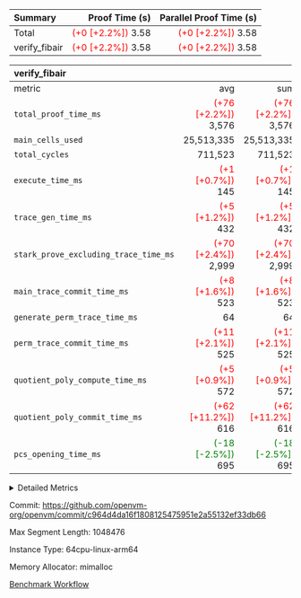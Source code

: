 | Summary | Proof Time (s) | Parallel Proof Time (s) |
|:---|---:|---:|
| Total | <span style='color: red'>(+0 [+2.2%])</span> 3.58 | <span style='color: red'>(+0 [+2.2%])</span> 3.58 |
| verify_fibair | <span style='color: red'>(+0 [+2.2%])</span> 3.58 | <span style='color: red'>(+0 [+2.2%])</span> 3.58 |


| verify_fibair |||||
|:---|---:|---:|---:|---:|
|metric|avg|sum|max|min|
| `total_proof_time_ms ` | <span style='color: red'>(+76 [+2.2%])</span> 3,576 | <span style='color: red'>(+76 [+2.2%])</span> 3,576 | <span style='color: red'>(+76 [+2.2%])</span> 3,576 | <span style='color: red'>(+76 [+2.2%])</span> 3,576 |
| `main_cells_used     ` |  25,513,335 |  25,513,335 |  25,513,335 |  25,513,335 |
| `total_cycles        ` |  711,523 |  711,523 |  711,523 |  711,523 |
| `execute_time_ms     ` | <span style='color: red'>(+1 [+0.7%])</span> 145 | <span style='color: red'>(+1 [+0.7%])</span> 145 | <span style='color: red'>(+1 [+0.7%])</span> 145 | <span style='color: red'>(+1 [+0.7%])</span> 145 |
| `trace_gen_time_ms   ` | <span style='color: red'>(+5 [+1.2%])</span> 432 | <span style='color: red'>(+5 [+1.2%])</span> 432 | <span style='color: red'>(+5 [+1.2%])</span> 432 | <span style='color: red'>(+5 [+1.2%])</span> 432 |
| `stark_prove_excluding_trace_time_ms` | <span style='color: red'>(+70 [+2.4%])</span> 2,999 | <span style='color: red'>(+70 [+2.4%])</span> 2,999 | <span style='color: red'>(+70 [+2.4%])</span> 2,999 | <span style='color: red'>(+70 [+2.4%])</span> 2,999 |
| `main_trace_commit_time_ms` | <span style='color: red'>(+8 [+1.6%])</span> 523 | <span style='color: red'>(+8 [+1.6%])</span> 523 | <span style='color: red'>(+8 [+1.6%])</span> 523 | <span style='color: red'>(+8 [+1.6%])</span> 523 |
| `generate_perm_trace_time_ms` |  64 |  64 |  64 |  64 |
| `perm_trace_commit_time_ms` | <span style='color: red'>(+11 [+2.1%])</span> 525 | <span style='color: red'>(+11 [+2.1%])</span> 525 | <span style='color: red'>(+11 [+2.1%])</span> 525 | <span style='color: red'>(+11 [+2.1%])</span> 525 |
| `quotient_poly_compute_time_ms` | <span style='color: red'>(+5 [+0.9%])</span> 572 | <span style='color: red'>(+5 [+0.9%])</span> 572 | <span style='color: red'>(+5 [+0.9%])</span> 572 | <span style='color: red'>(+5 [+0.9%])</span> 572 |
| `quotient_poly_commit_time_ms` | <span style='color: red'>(+62 [+11.2%])</span> 616 | <span style='color: red'>(+62 [+11.2%])</span> 616 | <span style='color: red'>(+62 [+11.2%])</span> 616 | <span style='color: red'>(+62 [+11.2%])</span> 616 |
| `pcs_opening_time_ms ` | <span style='color: green'>(-18 [-2.5%])</span> 695 | <span style='color: green'>(-18 [-2.5%])</span> 695 | <span style='color: green'>(-18 [-2.5%])</span> 695 | <span style='color: green'>(-18 [-2.5%])</span> 695 |



<details>
<summary>Detailed Metrics</summary>

|  | verify_program_compile_ms | total_cells | stark_prove_excluding_trace_time_ms | quotient_poly_compute_time_ms | quotient_poly_commit_time_ms | perm_trace_commit_time_ms | pcs_opening_time_ms | main_trace_commit_time_ms |
| --- | --- | --- | --- | --- | --- | --- | --- |
|  | 4 | 65,536 | 66 | 3 | 14 | 0 | 31 | 17 | 

| air_name | rows | quotient_deg | main_cols | interactions | constraints | cells |
| --- | --- | --- | --- | --- | --- | --- |
| AccessAdapterAir<2> |  | 4 |  | 5 | 12 |  | 
| AccessAdapterAir<4> |  | 4 |  | 5 | 12 |  | 
| AccessAdapterAir<8> |  | 4 |  | 5 | 12 |  | 
| FibonacciAir | 32,768 | 1 | 2 |  | 5 | 65,536 | 
| FriReducedOpeningAir |  | 4 |  | 35 | 59 |  | 
| NativePoseidon2Air<BabyBearParameters>, 1> |  | 4 |  | 31 | 302 |  | 
| PhantomAir |  | 4 |  | 3 | 4 |  | 
| ProgramAir |  | 1 |  | 1 | 4 |  | 
| VariableRangeCheckerAir |  | 1 |  | 1 | 4 |  | 
| VmAirWrapper<BranchNativeAdapterAir, BranchEqualCoreAir<1> |  | 2 |  | 11 | 23 |  | 
| VmAirWrapper<JalNativeAdapterAir, JalCoreAir> |  | 4 |  | 7 | 6 |  | 
| VmAirWrapper<NativeAdapterAir<2, 0>, PublicValuesCoreAir> |  | 4 |  | 11 | 22 |  | 
| VmAirWrapper<NativeAdapterAir<2, 1>, FieldArithmeticCoreAir> |  | 4 |  | 15 | 23 |  | 
| VmAirWrapper<NativeLoadStoreAdapterAir<1>, NativeLoadStoreCoreAir<1> |  | 4 |  | 15 | 20 |  | 
| VmAirWrapper<NativeLoadStoreAdapterAir<4>, NativeLoadStoreCoreAir<4> |  | 4 |  | 15 | 20 |  | 
| VmAirWrapper<NativeVectorizedAdapterAir<4>, FieldExtensionCoreAir> |  | 4 |  | 15 | 23 |  | 
| VmConnectorAir |  | 4 |  | 3 | 8 |  | 
| VolatileBoundaryAir |  | 4 |  | 4 | 16 |  | 

| group | trace_gen_time_ms | total_proof_time_ms | total_cycles | total_cells | stark_prove_excluding_trace_time_ms | quotient_poly_compute_time_ms | quotient_poly_commit_time_ms | perm_trace_commit_time_ms | pcs_opening_time_ms | main_trace_commit_time_ms | main_cells_used | generate_perm_trace_time_ms | execute_time_ms |
| --- | --- | --- | --- | --- | --- | --- | --- | --- | --- | --- | --- | --- | --- |
| verify_fibair | 432 | 3,576 | 711,523 | 72,898,584 | 2,999 | 572 | 616 | 525 | 695 | 523 | 25,513,335 | 64 | 145 | 

| group | air_name | rows | prep_cols | perm_cols | main_cols | cells |
| --- | --- | --- | --- | --- | --- | --- |
| verify_fibair | AccessAdapterAir<2> | 131,072 |  | 16 | 11 | 3,538,944 | 
| verify_fibair | AccessAdapterAir<4> | 65,536 |  | 16 | 13 | 1,900,544 | 
| verify_fibair | AccessAdapterAir<8> | 32,768 |  | 16 | 17 | 1,081,344 | 
| verify_fibair | FriReducedOpeningAir | 512 |  | 76 | 64 | 71,680 | 
| verify_fibair | NativePoseidon2Air<BabyBearParameters>, 1> | 8,192 |  | 36 | 348 | 3,145,728 | 
| verify_fibair | PhantomAir | 16,384 |  | 8 | 6 | 229,376 | 
| verify_fibair | ProgramAir | 8,192 |  | 8 | 10 | 147,456 | 
| verify_fibair | VariableRangeCheckerAir | 262,144 | 2 | 8 | 1 | 2,359,296 | 
| verify_fibair | VmAirWrapper<BranchNativeAdapterAir, BranchEqualCoreAir<1> | 262,144 |  | 28 | 23 | 13,369,344 | 
| verify_fibair | VmAirWrapper<JalNativeAdapterAir, JalCoreAir> | 32,768 |  | 12 | 10 | 720,896 | 
| verify_fibair | VmAirWrapper<NativeAdapterAir<2, 1>, FieldArithmeticCoreAir> | 524,288 |  | 20 | 30 | 26,214,400 | 
| verify_fibair | VmAirWrapper<NativeLoadStoreAdapterAir<1>, NativeLoadStoreCoreAir<1> | 262,144 |  | 36 | 25 | 15,990,784 | 
| verify_fibair | VmAirWrapper<NativeLoadStoreAdapterAir<4>, NativeLoadStoreCoreAir<4> | 16,384 |  | 36 | 34 | 1,146,880 | 
| verify_fibair | VmAirWrapper<NativeVectorizedAdapterAir<4>, FieldExtensionCoreAir> | 8,192 |  | 20 | 40 | 491,520 | 
| verify_fibair | VmConnectorAir | 2 | 1 | 8 | 4 | 24 | 
| verify_fibair | VolatileBoundaryAir | 131,072 |  | 8 | 11 | 2,490,368 | 

</details>


Commit: https://github.com/openvm-org/openvm/commit/c964d4da16f1808125475951e2a55132ef33db66

Max Segment Length: 1048476

Instance Type: 64cpu-linux-arm64

Memory Allocator: mimalloc

[Benchmark Workflow](https://github.com/openvm-org/openvm/actions/runs/12822955556)

